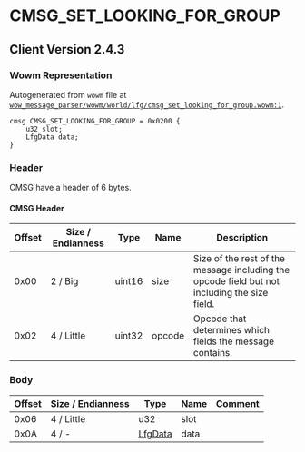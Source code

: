 # CMSG_SET_LOOKING_FOR_GROUP

## Client Version 2.4.3

### Wowm Representation

Autogenerated from `wowm` file at [`wow_message_parser/wowm/world/lfg/cmsg_set_looking_for_group.wowm:1`](https://github.com/gtker/wow_messages/tree/main/wow_message_parser/wowm/world/lfg/cmsg_set_looking_for_group.wowm#L1).
```rust,ignore
cmsg CMSG_SET_LOOKING_FOR_GROUP = 0x0200 {
    u32 slot;
    LfgData data;
}
```
### Header

CMSG have a header of 6 bytes.

#### CMSG Header

| Offset | Size / Endianness | Type   | Name   | Description |
| ------ | ----------------- | ------ | ------ | ----------- |
| 0x00   | 2 / Big           | uint16 | size   | Size of the rest of the message including the opcode field but not including the size field.|
| 0x02   | 4 / Little        | uint32 | opcode | Opcode that determines which fields the message contains.|

### Body

| Offset | Size / Endianness | Type | Name | Comment |
| ------ | ----------------- | ---- | ---- | ------- |
| 0x06 | 4 / Little | u32 | slot |  |
| 0x0A | 4 / - | [LfgData](lfgdata.md) | data |  |

